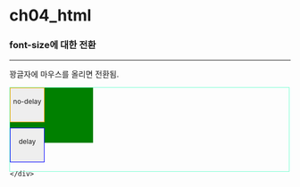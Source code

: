 # ch04_html
<!DOCTYPE html>
<html lang="en">
<head>
    <meta charset="UTF-8">
    <meta name="viewport" content="width=device-width, initial-scale=1.0">
    <title>z-index</title>
    <style>
        div{position: absolute;}
        img{position: absolute;}
        #img1{z-index: -1;}
        #img2{z-index: -1;left:50px;top: 50px;}
        
    </style>
</head>
<body>
    <h1>z-index 앞 뒤에 위치시키기</h1>
    <h>
    <div>
        <img src="./img/apple.PNG" id="img1"width="100px"height="100px">
        <img src="./img/banana.PNG"id="img2"width="100px"height="100px">
    </div>    
    <ul>
        <li><a href="#">홈</li></a>
        <li><a href="#">메뉴1</li></a>
        <li><a href="#">메뉴2</li></a>
        <li><a href="#">메뉴3</li></a>
    </ul>
    
</body>
</html>

<!DOCTYPE html>
<html lang="en">
<head>
    <meta charset="UTF-8">
    <meta name="viewport" content="width=device-width, initial-scale=1.0">
    <title>Document</title>
    <style>
        ul{margin:0; padding:0;list-style: none;}/*ul 태그 속성(점) 제거*/
        li{display: inline;}
        ul li a {text-decoration: none;  /*밑줄 제거 a 태그 특성 */
        color: #000;
        padding: 5px 10px;
        }
    ul li a:hover{background-color: #eee;}
    ul li a:active{background-color: gray;}

    </style>
</head>
<body>
    <ul>
        <li><a href="#">홈</a></li>
        <li><a href="#">메뉴1</a></li>
        <li><a href="#">메뉴2</a></li>
        <li><a href="#">메뉴3</a></li>
    
</body>
</html>


<!DOCTYPE html>
<html lang="en">
<head>
    <meta charset="UTF-8">
    <meta name="viewport" content="width=device-width, initial-scale=1.0">
    <title>애니메이션</title>
    <style>
        /*애니메이션 정의 */
        @keyframes bomb {0% {font-size: 100%;}
                        50% {font-size: 500%;}
                        100% {font-size: 100%;} 
        }
        @keyframes colorchange {from{color: blue;}
                                 to{color: red}            
        }
        h1{animation-name:boom;animation-duration 3s;
            animation-iteration-count:infinite;}
        h2{animation-name:colorchange;animation-duration 2s;
            animation-iteration-count:infinite;}
                
    </style>
</head>
<body>
    <h2>색변경</h2>
    <h1>꽝</h1>
    <hr>
    <p>글자가 10초동안 바뀜</p>
    
</body>
</html>

<!DOCTYPE html>
<html lang="en">
<head>
    <meta charset="UTF-8">
    <meta name="viewport" content="width=device-width, initial-scale=1.0">
    <title>전환</title>
    <style>
        span{transition: font-size 5s,color 5s margin-left 1s;}
        span:hover {font-size: 500%,; color:red}
        span:active{margin-left: 100px;}
    </style>
</head>
<body>
    <h3>font-size에 대한 전환</h3>
    <hr>
    <p><span>꽝</span>글자에 마우스를 올리면 전환됨.</p>
    
</body>
</html>

<!DOCTYPE html>
<html lang="en">
<head>
    <meta charset="UTF-8">
    <meta name="viewport" content="width=device-width, initial-scale=1.0">
    <title>전환2</title>
    <style>
        #rec{width: 100px; height: 200px;background-color: red;transition-duration: 0.6s;}
        #rec{width: 150px;height: 100px;background-color: green;}
        #rec:active{width: 150px ;height: 100px;background-color: blue;border-radius: 100px;}
    </style>
</head>
<body>
    <div id="warp">
        <div id="rec"></div>
    </div>
    
</body>
</html>

<!DOCTYPE html>
<html lang="en">
<head>
    <meta charset="UTF-8">
    <meta name="viewport" content="width=device-width, initial-scale=1.0">
    <title>변환</title>
    <style>
        #ex{position: relative;width: 500px;height: 150px;margin: 0;border: 1px solid aquamarine;}
        .box{font-size: 12px;position: relative;width: 60px;height: 60px;margin-bottom:10px;background-color: #eee;}
        .box p{text-align: center;padding-top: 4px;}
        #ex:hover .box{transform: rotate(720deg);margin-left: 420px;}
        #no-delay{transition-duration: 3s;border: 1px solid orange;}
        #delay{transition-duration: 3s;transition-delay: 1s;border: 1px solid blue; }
    </style>
</head>
<body>
    <div id="ex">
        <div id="no-delay" class="box"><p>no-delay</p></div>
        <div id="delay" class="box"><p>delay</p></div>

    </div>
    
</body>
</html>
